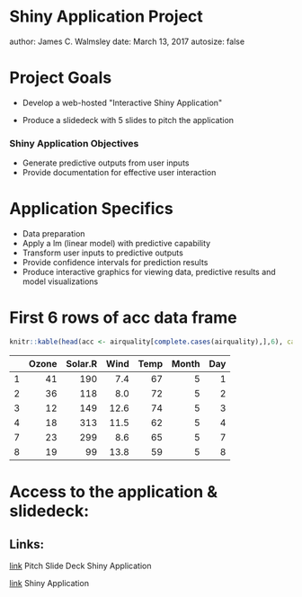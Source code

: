 Shiny Application Project
========================================================
author: James C. Walmsley
date: March 13, 2017
autosize: false


Project Goals
===

- Develop a web-hosted "Interactive Shiny Application"

- Produce a slidedeck with 5 slides to pitch the application


### Shiny Application Objectives
- Generate predictive outputs from user inputs
- Provide documentation for effective user interaction


Application Specifics
===
- Data preparation
- Apply a lm (linear model) with predictive capability
- Transform user inputs to predictive outputs
- Provide confidence intervals for prediction results
- Produce interactive graphics for viewing data, predictive results and model visualizations


First 6 rows of acc data frame
===

```r
knitr::kable(head(acc <- airquality[complete.cases(airquality),],6), caption = "First six rows of the acc data frame")
```



|   | Ozone| Solar.R| Wind| Temp| Month| Day|
|:--|-----:|-------:|----:|----:|-----:|---:|
|1  |    41|     190|  7.4|   67|     5|   1|
|2  |    36|     118|  8.0|   72|     5|   2|
|3  |    12|     149| 12.6|   74|     5|   3|
|4  |    18|     313| 11.5|   62|     5|   4|
|7  |    23|     299|  8.6|   65|     5|   7|
|8  |    19|      99| 13.8|   59|     5|   8|


Access to the application & slidedeck:
===
## Links:

[link](http://rpubs.com/jcwal/259519) Pitch Slide Deck Shiny Application


[link](http://jcwal2016.shinyapps.io/DDP_CourseProject/) Shiny Application












